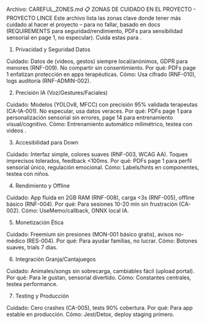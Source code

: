 ﻿Archivo: CAREFUL_ZONES.md
📋 ZONAS DE CUIDADO EN EL PROYECTO - PROYECTO LINCE
Este archivo lista las zonas clave donde tener más cuidado al hacer el proyecto – para no fallar, basado en docs (REQUIREMENTS para seguridad/rendimiento, PDFs para sensibilidad sensorial en page 1, no especular). Cuida estas para .
1. Privacidad y Seguridad Datos

Cuidado: Datos de  (videos, gestos) siempre local/anónimos, GDPR para menores (RNF-009). No compartir sin consentimiento.
Por qué: PDFs page 1 enfatizan protección en apps terapéuticas.
Cómo: Usa cifrado (RNF-010), logs auditoría (RNF-ADMIN-002).

2. Precisión IA (Voz/Gestures/Faciales)

Cuidado: Modelos (YOLOv8, MFCC) con precisión 95% validada terapeutas (CA-IA-001). No especular, usa datos veraces.
Por qué: PDFs page 1 para personalización sensorial sin errores, page 14 para entrenamiento visual/cognitivo.
Cómo: Entrenamiento automático milimétrico, testea con videos .

3. Accesibilidad para Down

Cuidado: Interfaz simple, colores suaves (RNF-003, WCAG AA). Toques imprecisos tolerados, feedback <100ms.
Por qué: PDFs page 1 para perfil sensorial único, regulación emocional.
Cómo: Labels/hints en componentes, testea con niños.

4. Rendimiento y Offline

Cuidado: App fluida en 2GB RAM (RNF-008), carga <3s (RNF-005), offline básico (RNF-004).
Por qué: Para sesiones 10-20 min sin frustración (CA-002).
Cómo: UseMemo/callback, ONNX local IA.

5. Monetización Ética

Cuidado: Freemium sin presiones (MON-001 básico gratis), avisos no-médico (RES-004).
Por qué: Para ayudar familias, no lucrar.
Cómo: Botones suaves, trials 7 días.

6. Integración Granja/Cantajuegos

Cuidado: Animales/songs sin sobrecarga, cambiables fácil (upload portal).
Por qué: Para  le gustan, sensorial divertido.
Cómo: Constantes centrales, testea performance.

7. Testing y Producción

Cuidado: Cero crashes (CA-005), tests 90% cobertura.
Por qué: Para app estable en producción.
Cómo: Jest/Detox, deploy staging primero.
